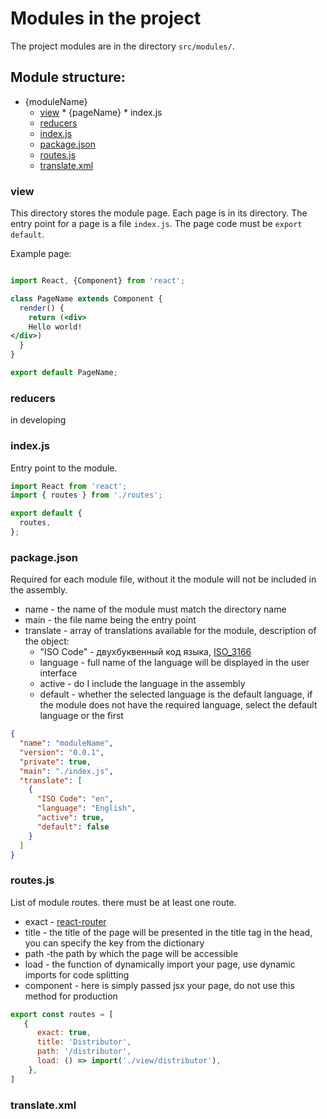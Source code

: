# Modules in the project

The project modules are in the directory `src/modules/`.

## Module structure:

* {moduleName}
  * [view](#view)
        * {pageName}
            * index.js
  * [reducers](#reducers)
  * [index.js](#indexjs) 
  * [package.json](#packagejson)
  * [routes.js](#routesjs)
  * [translate.xml](#translatexml)
  
### view 

This directory stores the module page. 
Each page is in its directory. The entry point for a page is a file `index.js`.
The page code must be `export default`.

Example page:

```jsx

import React, {Component} from 'react';

class PageName extends Component {
  render() {
    return (<div>
    Hello world!
</div>)
  }
}

export default PageName;
```

### reducers

in developing


### index.js

Entry point to the module.

```js
import React from 'react';
import { routes } from './routes';

export default {
  routes,
};
```

### package.json

Required for each module file, without it the module will not be included in the assembly.

* name - the name of the module must match the directory name
* main - the file name being the entry point
* translate - array of translations available for the module, description of the object:
  * "ISO Code" - двухбуквенный код языка, [ISO_3166](http://kirste.userpage.fu-berlin.de/diverse/doc/ISO_3166.html)
  * language - full name of the language will be displayed in the user interface
  * active - do I include the language in the assembly
  * default - whether the selected language is the default language, 
  if the module does not have the required language, select the default language or the first
  
```json
{
  "name": "moduleName",
  "version": "0.0.1",
  "private": true,
  "main": "./index.js",
  "translate": [
    {
      "ISO Code": "en",
      "language": "English",
      "active": true,
      "default": false
    }
  ]
}
```

### routes.js

List of module routes. there must be at least one route.

* exact - [react-router](https://reacttraining.com/react-router/web/api/Route/exact-bool)
* title - the title of the page will be presented in the title tag in the head, you can specify the key from the dictionary
* path -the path by which the page will be accessible
* load - the function of dynamically import your page, use dynamic imports for code splitting
* component - here is simply passed jsx your page, do not use this method for production

```js
export const routes = [
   {
      exact: true,
      title: 'Distributor',
      path: '/distributor',
      load: () => import('./view/distributor'),
    },
]
```

### translate.xml